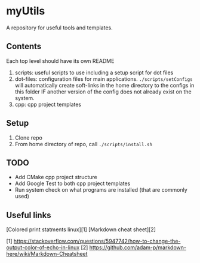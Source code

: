 # myUtils
A repository for useful tools and templates. 

## Contents
Each top level should have its own README
1. scripts: useful scripts to use including a setup script for dot files
2. dot-files: configuration files for main applications. `./scripts/setConfigs` 
will automatically create soft-links in the home directory to the configs in this
folder IF another version of the config does not already exist on the system. 
3. cpp: cpp project templates


## Setup 
1. Clone repo
2. From home directory of repo, call `./scripts/install.sh`

## TODO
- Add CMake cpp project structure 
- Add Google Test to both cpp project templates
- Run system check on what programs are installed (that are commonly used)

## Useful links
[Colored print statments linux][1]
[Markdown cheat sheet][2]




[1] https://stackoverflow.com/questions/5947742/how-to-change-the-output-color-of-echo-in-linux
[2] https://github.com/adam-p/markdown-here/wiki/Markdown-Cheatsheet

